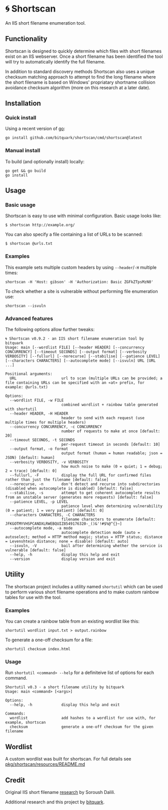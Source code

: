 # 🌀 Shortscan

An IIS short filename enumeration tool.

## Functionality

Shortscan is designed to quickly determine which files with short filenames exist on an IIS webserver. Once a short filename has been identified the tool will try to automatically identify the full filename.

In addition to standard discovery methods Shortscan also uses a unique checksum matching approach to attempt to find the long filename where the short filename is based on Windows' propriatary shortname collision avoidance checksum algorithm (more on this research at a later date).

## Installation

### Quick install

Using a recent version of [go](https://golang.org/):

```
go install github.com/bitquark/shortscan/cmd/shortscan@latest
```

### Manual install

To build (and optionally install) locally:

```
go get && go build
go install
```

## Usage

### Basic usage

Shortscan is easy to use with minimal configuration. Basic usage looks like:

```
$ shortscan http://example.org/
```

You can also specify a file containing a list of URLs to be scanned:

```
$ shortscan @urls.txt
```

### Examples

This example sets multiple custom headers by using `--header`/`-H` multiple times:
```
shortscan -H 'Host: gibson' -H 'Authorization: Basic ZGFkZTpsMzN0'
```

To check whether a site is vulnerable without performing file enumeration use:
```
shortscan --isvuln
```

### Advanced features

The following options allow further tweaks:

```
🌀 Shortscan v0.9.2 · an IIS short filename enumeration tool by bitquark
Usage: main [--wordlist FILE] [--header HEADER] [--concurrency CONCURRENCY] [--timeout SECONDS] [--output format] [--verbosity VERBOSITY] [--fullurl] [--norecurse] [--stabilise] [--patience LEVEL] [--characters CHARACTERS] [--autocomplete mode] [--isvuln] URL [URL ...]

Positional arguments:
  URL                    url to scan (multiple URLs can be provided; a file containing URLs can be specified with an «at» prefix, for example: @urls.txt)

Options:
  --wordlist FILE, -w FILE
                         combined wordlist + rainbow table generated with shortutil
  --header HEADER, -H HEADER
                         header to send with each request (use multiple times for multiple headers)
  --concurrency CONCURRENCY, -c CONCURRENCY
                         number of requests to make at once [default: 20]
  --timeout SECONDS, -t SECONDS
                         per-request timeout in seconds [default: 10]
  --output format, -o format
                         output format (human = human readable; json = JSON) [default: human]
  --verbosity VERBOSITY, -v VERBOSITY
                         how much noise to make (0 = quiet; 1 = debug; 2 = trace) [default: 0]
  --fullurl, -F          display the full URL for confirmed files rather than just the filename [default: false]
  --norecurse, -n        don't detect and recurse into subdirectories (disabled when autocomplete is disabled) [default: false]
  --stabilise, -s        attempt to get coherent autocomplete results from an unstable server (generates more requests) [default: false]
  --patience LEVEL, -p LEVEL
                         patience level when determining vulnerability (0 = patient; 1 = very patient) [default: 0]
  --characters CHARACTERS, -C CHARACTERS
                         filename characters to enumerate [default: JFKGOTMYVHSPCANDXLRWEBQUIZ8549176320-_()&'!#$%@^{}~]
  --autocomplete mode, -a mode
                         autocomplete detection mode (auto = autoselect; method = HTTP method magic; status = HTTP status; distance = Levenshtein distance; none = disable) [default: auto]
  --isvuln, -V           bail after determining whether the service is vulnerable [default: false]
  --help, -h             display this help and exit
  --version              display version and exit
```

## Utility

The shortscan project includes a utility named `shortutil` which can be used to perform various short filename operations and to make custom rainbow tables for use with the tool.

### Examples

You can create a rainbow table from an existing wordlist like this:

```
shortutil wordlist input.txt > output.rainbow
```

To generate a one-off checksum for a file:

```
shortutil checksum index.html
```

### Usage

Run `shortutil <command> --help` for a definiteive list of options for each command.

```
Shortutil v0.3 · a short filename utility by bitquark
Usage: main <command> [<args>]

Options:
  --help, -h             display this help and exit

Commands:
  wordlist               add hashes to a wordlist for use with, for example, shortscan
  checksum               generate a one-off checksum for the given filename
```

## Wordlist

A custom wordlist was built for shortscan. For full details see [pkg/shortscan/resources/README.md](pkg/shortscan/resources/README.md)

## Credit

Original IIS short filename [research](https://soroush.secproject.com/downloadable/microsoft_iis_tilde_character_vulnerability_feature.pdf) by Soroush Dalili.

Additional research and this project by [bitquark](https://github.com/bitquark).

